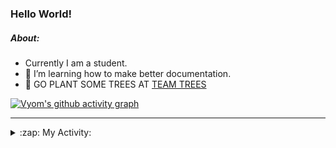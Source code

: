 ### Hello World!

##### About:
- Currently I am a student.
- 🌱 I’m learning how to make better documentation.
- 🌱 GO PLANT SOME TREES AT [TEAM TREES](https://teamtrees.org/)

[![Vyom's github activity graph](https://activity-graph.herokuapp.com/graph?username=Vyvy-vi)](https://github.com/ashutosh00710/github-readme-activity-graph)

---
<details>
  <summary>:zap: My Activity:</summary>
  
<!--START_SECTION:waka-->
![Code Time](http://img.shields.io/badge/Code%20Time-940%20hrs%2016%20mins-blue)

**I'm a Night 🦉** 

```text
🌞 Morning    95 commits     ███░░░░░░░░░░░░░░░░░░░░░░   13.65% 
🌆 Daytime    169 commits    ██████░░░░░░░░░░░░░░░░░░░   24.28% 
🌃 Evening    228 commits    ████████░░░░░░░░░░░░░░░░░   32.76% 
🌙 Night      204 commits    ███████░░░░░░░░░░░░░░░░░░   29.31%

```
📅 **I'm Most Productive on Sunday** 

```text
Monday       100 commits    ███░░░░░░░░░░░░░░░░░░░░░░   14.37% 
Tuesday      113 commits    ████░░░░░░░░░░░░░░░░░░░░░   16.24% 
Wednesday    86 commits     ███░░░░░░░░░░░░░░░░░░░░░░   12.36% 
Thursday     103 commits    ███░░░░░░░░░░░░░░░░░░░░░░   14.8% 
Friday       103 commits    ███░░░░░░░░░░░░░░░░░░░░░░   14.8% 
Saturday     74 commits     ██░░░░░░░░░░░░░░░░░░░░░░░   10.63% 
Sunday       117 commits    ████░░░░░░░░░░░░░░░░░░░░░   16.81%

```


📊 **This Week I Spent My Time On** 

```text
🔥 Editors: 
VS Code                  5 hrs 22 mins       █████████████████████████   100.0%

🐱‍💻 Projects: 
generators               2 hrs 18 mins       ██████████░░░░░░░░░░░░░░░   42.94% 
assignments              1 hr 28 mins        ███████░░░░░░░░░░░░░░░░░░   27.6% 
CSF                      1 hr 8 mins         █████░░░░░░░░░░░░░░░░░░░░   21.28% 
discord-bot              25 mins             ██░░░░░░░░░░░░░░░░░░░░░░░   7.77% 
praise                   1 min               ░░░░░░░░░░░░░░░░░░░░░░░░░   0.41%

```


 Last Updated on 03/11/2022 00:13:21 UTC
<!--END_SECTION:waka-->
</details>

